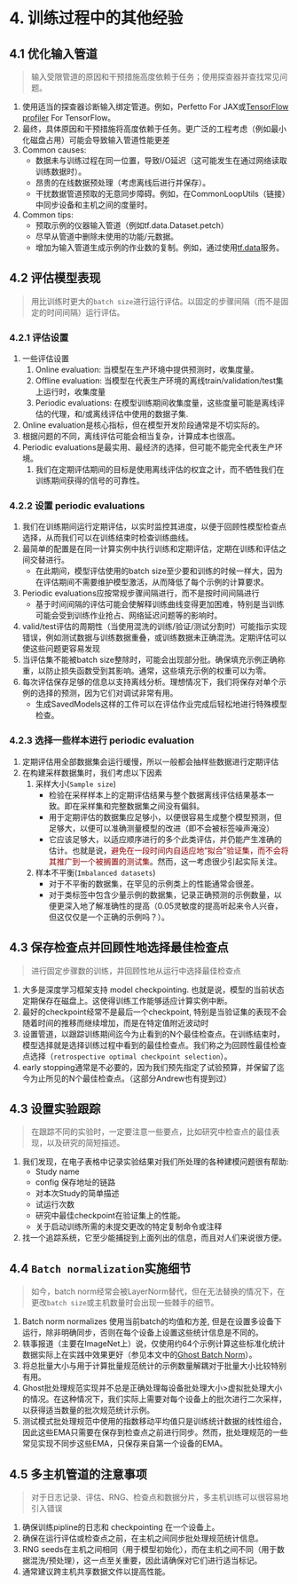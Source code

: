 # 4. 训练过程中的其他经验

## 4.1 优化输入管道

> 输入受限管道的原因和干预措施高度依赖于任务；使用探查器并查找常见问题。

1. 使用适当的探查器诊断输入绑定管道。例如，Perfetto For JAX或[TensorFlow profiler](https://www.tensorflow.org/guide/profiler) For TensorFlow。
2. 最终，具体原因和干预措施将高度依赖于任务。更广泛的工程考虑（例如最小化磁盘占用）可能会导致输入管道性能更差
3. Common causes:
    - 数据未与训练过程在同一位置，导致I/O延迟（这可能发生在通过网络读取训练数据时）。
    - 昂贵的在线数据预处理（考虑离线后进行并保存）。
    - 干扰数据管道预取的无意同步障碍。例如，在CommonLoopUtils（链接）中同步设备和主机之间的度量时。
4. Common tips:
    - 预取示例的仪器输入管道（例如tf.data.Dataset.petch）
    - 尽早从管道中删除未使用的功能/元数据。
    - 增加为输入管道生成示例的作业数的复制。例如，通过使用[tf.data](https://www.tensorflow.org/api_docs/python/tf/data/experimental/service)服务。


## 4.2 评估模型表现

> 用比训练时更大的`batch size`进行运行评估。以固定的步骤间隔（而不是固定的时间间隔）运行评估。


### 4.2.1 评估设置

1. 一些评估设置
   1. Online evaluation: 当模型在生产环境中提供预测时，收集度量。
   2. Offline evaluation: 当模型在代表生产环境的离线train/validation/test集上运行时，收集度量
   3. Periodic evaluations: 在模型训练期间收集度量，这些度量可能是离线评估的代理，和/或离线评估中使用的数据子集.
2. Online evaluation是核心指标，但在模型开发阶段通常是不切实际的。
3. 根据问题的不同，离线评估可能会相当复杂，计算成本也很高。
4. Periodic evaluations是最实用、最经济的选择，但可能不能完全代表生产环境。
   1. 我们在定期评估期间的目标是使用离线评估的权宜之计，而不牺牲我们在训练期间获得的信号的可靠性。

### 4.2.2 设置 periodic evaluations

1. 我们在训练期间运行定期评估，以实时监控其进度，以便于回顾性模型检查点选择，从而我们可以在训练结束时检查训练曲线。
2. 最简单的配置是在同一计算实例中执行训练和定期评估，定期在训练和评估之间交替进行。
    - 在此期间，模型评估使用的batch size至少要和训练的时候一样大，因为在评估期间不需要维护模型激活，从而降低了每个示例的计算要求。
3. Periodic evaluations应按常规步骤间隔进行，而不是按时间间隔进行
    - 基于时间间隔的评估可能会使解释训练曲线变得更加困难，特别是当训练可能会受到训练作业抢占、网络延迟问题等的影响时。
4. valid/test评估的周期性（当使用混洗的训练/验证/测试分割时）可能指示实现错误，例如测试数据与训练数据重叠，或训练数据未正确混洗。定期评估可以使这些问题更容易发现
5. 当评估集不能被batch size整除时，可能会出现部分批。确保填充示例正确称重，以防止损失函数受到其影响。通常，这些填充示例的权重可以为零。
6. 每次评估保存足够的信息以支持离线分析。理想情况下，我们将保存对单个示例的选择的预测，因为它们对调试非常有用。
    - 生成SavedModels这样的工件可以在评估作业完成后轻松地进行特殊模型检查。

### 4.2.3 选择一些样本进行 periodic evaluation

1. 定期评估用全部数据集会运行缓慢，所以一般都会抽样些数据进行定期评估
2. 在构建采样数据集时，我们考虑以下因素
    1. 采样大小(`Sample size`)
        - 检验在采样样本上的定期评估结果与整个数据离线评估结果基本一致。即在采样集和完整数据集之间没有偏斜。
        - 用于定期评估的数据集应足够小，以便很容易生成整个模型预测，但足够大，以便可以准确测量模型的改进（即不会被标签噪声淹没）
        - 它应该足够大，以适应顺序进行的多个此类评估，并仍能产生准确的估计。也就是说，<font color=darkred>避免在一段时间内自适应地“拟合”验证集，而不会将其推广到一个被搁置的测试集</font>。然而，这一考虑很少引起实际关注。
    2. 样本不平衡(`Imbalanced datasets`)
        - 对于不平衡的数据集，在罕见的示例类上的性能通常会很差。
        - 对于类标签中包含少量示例的数据集，记录正确预测的示例数量，以便更深入地了解准确性的提高（0.05灵敏度的提高听起来令人兴奋，但这仅仅是一个正确的示例吗？）。

## 4.3 保存检查点并回顾性地选择最佳检查点

> 进行固定步骤数的训练，并回顾性地从运行中选择最佳检查点

1. 大多是深度学习框架支持 model checkpointing. 也就是说，模型的当前状态定期保存在磁盘上。这使得训练工作能够适应计算实例中断。
2. 最好的checkpoint经常不是最后一个checkpoint, 特别是当验证集的表现不会随着时间的推移而继续增加，而是在特定值附近波动时
3. 设置管道，以跟踪训练期间迄今为止看到的N个最佳检查点。在训练结束时，模型选择就是选择训练过程中看到的最佳检查点。我们称之为回顾性最佳检查点选择（`retrospective optimal checkpoint selection`）。
4. early stopping通常是不必要的，因为我们预先指定了试验预算，并保留了迄今为止所见的N个最佳检查点。（这部分Andrew也有提到过）

## 4.3 设置实验跟踪

> 在跟踪不同的实验时，一定要注意一些要点，比如研究中检查点的最佳表现，以及研究的简短描述。

1. 我们发现，在电子表格中记录实验结果对我们所处理的各种建模问题很有帮助:
    - Study name
    - config 保存地址的链路
    - 对本次Study的简单描述
    - 试运行次数
    - 研究中最佳checkpoint在验证集上的性能。
    - 关于启动训练所需的未提交更改的特定复制命令或注释
2. 找一个追踪系统，它至少能捕捉到上面列出的信息，而且对人们来说很方便。

## 4.4 `Batch normalization`实施细节

> 如今，batch norm经常会被LayerNorm替代，但在无法替换的情况下，在更改`batch size`或主机数量时会出现一些棘手的细节。

1. Batch norm normalizes 使用当前batch的均值和方差, 但是在设置多设备下运行，除非明确同步，否则在每个设备上设置这些统计信息是不同的。
2. 轶事报道（主要在ImageNet上）说，仅使用约64个示例计算这些标准化统计数据实际上在实践中效果更好（参见本文中的[Ghost Batch Norm](https://arxiv.org/abs/1705.08741)）。
3. 将总批量大小与用于计算批量规范统计的示例数量解耦对于批量大小比较特别有用。
4. Ghost批处理规范实现并不总是正确处理每设备批处理大小>虚拟批处理大小的情况。在这种情况下，我们实际上需要对每个设备上的批次进行二次采样，以获得适当数量的批次规范统计示例。
5. 测试模式批处理规范中使用的指数移动平均值只是训练统计数据的线性组合，因此这些EMA只需要在保存到检查点之前进行同步。然而，批处理规范的一些常见实现不同步这些EMA，只保存来自第一个设备的EMA。

## 4.5 多主机管道的注意事项

> 对于日志记录、评估、RNG、检查点和数据分片，多主机训练可以很容易地引入错误

1. 确保训练pipline的日志和 checkpointing 在一个设备上。
2. 确保在运行评估或检查点之前，在主机之间同步批处理规范统计信息。
3. RNG seeds在主机之间相同（用于模型初始化），而在主机之间不同（用于数据混洗/预处理），这一点至关重要，因此请确保对它们进行适当标记。
4. 通常建议跨主机共享数据文件以提高性能。


